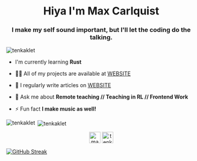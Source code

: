 <h1 align="center">Hiya I'm Max Carlquist</h1>
<h3 align="center">I make my self sound important, but I'll let the coding do the talking.</h3>

<p align="left"> <img src="https://komarev.com/ghpvc/?username=tenkaklet" alt="tenkaklet" /> </p>

- I'm currently learning **Rust**

- 👨‍💻 All of my projects are available at [WEBSITE](https://tenkaklet-production.up.railway.app/)

- 📝 I regularly write articles on [WEBSITE](https://tenkaklet-production.up.railway.app/)

- 💬 Ask me about **Remote teaching // Teaching in RL // Frontend Work**


- ⚡ Fun fact **I make music as well!**

<p><img align="left" src="https://github-readme-stats.vercel.app/api/top-langs/?username=tenkaklet&layout=compact&hide=html" alt="tenkaklet" /></p>

<p>&nbsp;<img align="center" src="https://github-readme-stats.vercel.app/api?username=tenkaklet&show_icons=true" alt="tenkaklet" /></p>

<p align="center">
<a href="https://linkedin.com/in/maxcarlquist" target="blank"><img align="center" src="https://cdn.jsdelivr.net/npm/simple-icons@3.0.1/icons/linkedin.svg" alt="maxcarlquist" height="30" width="30" /></a>
<a href="https://stackoverflow.com/users/tenkaklet" target="blank"><img align="center" src="https://cdn.jsdelivr.net/npm/simple-icons@3.0.1/icons/stackoverflow.svg" alt="tenkaklet" height="30" width="30" /></a>
</p>

[![GitHub Streak](http://github-readme-streak-stats.herokuapp.com?user=Tenkaklet&theme=github-light&hide_border=true)](https://git.io/streak-stats)
